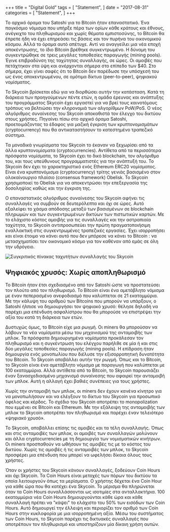+++ title = "Digital Gold" tags = [ "Statement", ] date = "2017-08-31" categories = [ "Statement", ] +++


Το αρχικό όραμα του Satoshi για το Bitcoin ήταν επαναστατικό. Ένα παγκόσμιο νόμισμα που υπήρξε πέρα των ορίων κάθε κράτους και έθνους, ανέγκιχτο του πληθωρισμού και χωρίς θέματα εμπιστοσύνης, το Bitcoin θα έπρεπε ήδη να έχει επηρεάσει τις βάσεις και τον πυρήνα του οικονομικού κόσμου. Αλλά το όραμα αυτό απέτυχε. Αντί να αναγγείλει μια νέα εποχή αποκέντρωσης, το ίδιο Bitcoin βρέθηκε συγκεντρωμένο. Η δύναμη του συγκεντρώθηκε σε τρεις μεγάλες τοποθεσίες παραγωγής (mining pools). Έγινε επιβραδύνση της ταχύτητας συναλλαγής, σε ώρες. Οι αμοιβές που πετάχτηκαν στα ύψη και ανέρχονται σήμερα στο επίπεδο των $40. Στο σήμερα, έχει γίνει σαφές ότι το Bitcoin δεν παρέδωσε την υπόσχεσή του ως ένος αποκεντρωμένου, σε ομότιμα δίκτυα (peer-to-peer), ψηφιακού νομίσματος.

Το Skycoin βρίσκεται εδώ για να διορθώσει αυτήν την κατάσταση. Κατά τη διάρκεια των προηγούμενων πέντε ετών, η ομάδα έρευνας και ανάπτυξης του προγράμματος Skycoin έχει εργαστεί για να βρεί τους καινοτόμους τρόπους να βελτιώσει την κληρονομιά των αλγορίθμων PoW/PoS. Ο νέος αλγόριθμος συναίνεσης του Skycoin αποκαθιστά τον έλεγχο του δικτύου στους χρήστες. Πηγαίνει πίσω στο αρχικό όραμα Satoshi, προετοιμάζοντας το έδαφος για μαζική έγκριση των κρυπτονομισμάτων (cryptocurrency) που θα αντικαταστήσουν το κατεστημένο τραπεζικό σύστημα.

Τα μοναδικά γνωρίσματα του Skycoin το έκαναν να ξεχωρίσει από τα άλλα κρυπτονομίσματα (cryptocurrencies). Αντίθετα από τα περισσότερα πρόσφατα νομίσματα, το Skycoin έχει το δικό blockchain, τον αλγόριθμο του, και τους υπεύθυνους προγραμματιστές για την ανάπτυξή του. Το Skycoin δεν έχει το χαρακτηριστικό ενός Ethereum ERC20 νομίσματος. Είναι ένα κρυπτονόμισμα (cryptocurrency) τρίτης γενιάς βασισμένο στον ολοκαίνουργιο πλαίσιο (consensus framework) Obelisk. Το Skycoin χρησιμοποιεί το Obelisk για να αποκεντρώσει την επεξεργασία της δοσοληψίας καθώς και την έγκριση της.

Ο επαναστατικός αλγόριθμος συναίνεσης του Skycoin αφήνει τις συναλλαγές να συμβούν σε δευτερόλεπτα και όχι σε ώρες. Αυτό εξαλείφει το χάσμα απόδοσης μεταξύ των βασισμένων σε blockchain πληρωμών και των συγκεντρωμένων δικτύων των πιστωτικών καρτών. Με το ελάχιστο κόστος αμοιβής για τις συναλλαγές και την αστραπιαία ταχύτητα, το Skycoin αντιπροσωπεύει την πρώτη πραγματοποιήσιμη εναλλακτική στις συγκεντρωμένες τραπεζικές εργασίες. Έχει ισορροπήσει και είναι έτοιμο να κάνει αυτό που δεν μπόρεσε να κάνει το Bitcoin : να μετασχηματίσει τον οικονομικό κόσμο για τον καθέναν από εμάς σε όλη την υδρόγειο.

![Συγκριτικός πίνακας ταχυτήτων συναλλαγής του Skycoin](https://i.imgur.com/i0KNIIr.jpg)

## Ψηφιακός χρυσός: Χωρίς αποπληθωρισμό


Το Bitcoin ήταν έτσι σχεδιασμένο από τον Satoshi ώστε να προστατεύσει τον πλούτο από τον πληθωρισμό. Το Bitcoin είναι ένα αμετάβλητο νόμισμα με έναν πεπερασμένο ανεφοδιασμό που καλύπτεται σε 21 εκατομμύρια. Με την κάλυψη του αριθμού των Bitcoins που μπορούν να υπάρξουν, ο Satoshi ήλπισε να δημιουργήσει τον ψηφιακό χρυσό: θέλησε δηλαδή να παρέχει μια επένδυση ασφαλίστρου που θα μπορούσε να επιστρέψει την αξία του κατά τη διάρκεια των ετών.

Δυστυχώς όμως, το Bitcoin είχε μια ρωγμή. Οι miners θα μπορούσαν να λάβουν τα νέα νομίσματα μέσω του μηχανισμού της ανταμοιβής των μπλοκ. Τα πρόσφατα δημιουργημένα νομίσματα προκάλεσαν τον πληθωρισμό και η συγκέντρωση του ελέγχου παρήλθε σε μία ή και στις δύο μεγάλες τοποθεσίες παραγωγής (mining pools). Η επίδραση ήταν δημιουργία ενός μονοπωλίου που διέλυσε την εξισορροπητική δυνατότητα του Bitcoin.
Το Skycoin αποβάλλει αυτήν την ρωγμή. Όπως και το Bitcoin, το Skycoin είναι ένα αμετάβλητο νόμισμα με παραγωγή που καλύπτεται με 100 εκατομμύρια. Αλλά αντίθετα από το Bitcoin, το Skycoin παρουσιάζει έναν ξανασχεδιασμένο μηχανισμό συναίνεσης που αφαιρεί την ανταμοιβή των μπλοκ. Αυτή η αλλαγή έχει βαθιές συνέπειες για τους χρήστες.

Χωρίς την ανταμοιβή των μπλοκ, οι miners δεν έχουν κανένα κίνητρο για να μονοπωλήσουν και να ελέγξουν το δίκτυο του Skycoin για προσωπικό όφελος και κέρδος. Το σχέδιο του Skycoin αποτρέπει το monopolization που εμμένει σε Bitcoin και Ethereum. Με την εξάλειψη της ανταμοιβής των μπλοκ το Skycoin αποτρέπει τον πληθωρισμό και παρέχει έναν τελειότερο «ψηφιακό χρυσό».

Το Skycoin, αποβάλλει επίσης τις αμοιβές και τα τέλη συναλλαγής. Όπως και στις ανταμοιβές των μπλοκ, οι αμοιβές των συναλλαγών μολύνουν και άλλα cryptocurrencies με τη δημιουργία των νομισματικών κινήτρων. Οι miners προσπαθούν να ωθήσουν τις αμοιβές τις με το κόστος του δικτύου. Χωρίς τις αμοιβές ή τις ανταμοιβές των μπλοκ, το Skycoin προσφέρει μια επένδυση που μπορεί να ωφελήσει δίκαια όλους τους χρήστες.

Όταν οι χρήστες του Skycoin κάνουν συναλλαγές, ξοδεύουν Coin Hours και όχι Skycoin. Τα Coin Hours είναι μετοχές των πόρων του δικτύου τα οποία λειτουργούν όπως τα μερίσματα. Ο χρήστης δέχεται ένα Coin Hour για κάθε ώρα που θα κατέχει ένα Skycoin. Το μέρισμα θα πληρώνεται όταν τα Coin Hours συναλλάσσονται ως ισοτιμίες στα ανταλλακτήρια. 100 εκατομμύρια νέα Coin Hours δημιουργούνται κάθε ώρα και κάθε συναλλαγή πρέπει να "κάψει" το ελάχιστο του 50% των εισόδων των Coin Hours. Αυτό δημιουργεί την έλλειψη και περιορίζει τον αριθμό των Coin Hours στην κυκλοφορία με μια ισορροπημένη αξία. Μέσω του συστήματος των Coin Hours, το Skycoin παρέχει τις δικτυακές συναλλαγές που αποτρέπουν τον πληθωρισμό και υποστηρίζουν μία δίκαιη χρήση αυτών.
